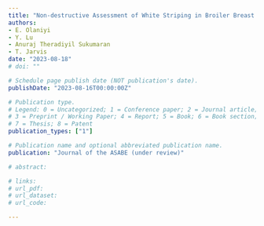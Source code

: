 ```yaml
---
title: "Non-destructive Assessment of White Striping in Broiler Breast Meat Using Structured Illumination Reflectance Imaging with Deep Learning"
authors: 
- E. Olaniyi
- Y. Lu
- Anuraj Theradiyil Sukumaran
- T. Jarvis
date: "2023-08-18"
# doi: ""

# Schedule page publish date (NOT publication's date).
publishDate: "2023-08-16T00:00:00Z"

# Publication type.
# Legend: 0 = Uncategorized; 1 = Conference paper; 2 = Journal article;
# 3 = Preprint / Working Paper; 4 = Report; 5 = Book; 6 = Book section;
# 7 = Thesis; 8 = Patent
publication_types: ["1"]

# Publication name and optional abbreviated publication name.
publication: "Journal of the ASABE (under review)"

# abstract: 

# links:
# url_pdf: 
# url_dataset: 
# url_code: 

---
```

